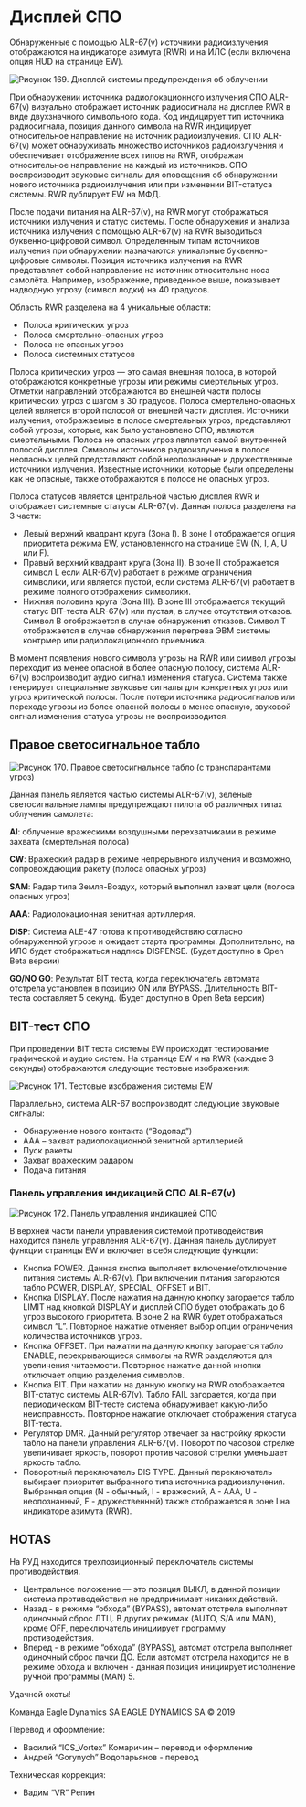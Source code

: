 # Дисплей СПО

Обнаруженные с помощью ALR-67(v) источники радиоизлучения отображаются на индикаторе
азимута (RWR) и на ИЛС (если включена опция HUD на странице EW).


![Рисунок 169. Дисплей системы предупреждения об облучении](img/321-1.jpg)

При обнаружении источника радиолокационного излучения СПО ALR-67(v) визуально
отображает источник радиосигнала на дисплее RWR в виде двухзначного символьного кода. Код
индицирует тип источника радиосигнала, позиция данного символа на RWR индицирует
относительное направление на источник радиоизлучения. СПО ALR-67(v) может обнаруживать
множество источников радиоизлучения и обеспечивает отображение всех типов на RWR,
отображая относительное направление на каждый из источников. СПО воспроизводит звуковые
сигналы для оповещения об обнаружении нового источника радиоизлучения или при изменении
BIT-статуса системы. RWR дублирует EW на МФД.

После подачи питания на ALR-67(v), на RWR могут отображаться источники излучения и статус
системы. После обнаружения и анализа источника излучения с помощью ALR-67(v) на RWR
выводиться буквенно-цифровой символ. Определенным типам источников излучения при
обнаружении назначаются уникальные буквенно-цифровые символы.
Позиция источника излучения на RWR представляет собой направление на источник
относительно носа самолёта. Например, изображение, приведенное выше, показывает
надводную угрозу (символ лодки) на 40 градусов.

Область RWR разделена на 4 уникальные области:

- Полоса   критических угроз
- Полоса   смертельно-опасных угроз
- Полоса   не опасных угроз
- Полоса   системных статусов



Полоса критических угроз — это самая внешняя полоса, в которой отображаются конкретные
угрозы или режимы смертельных угроз. Отметки направлений отображаются во внешней части
полосы критических угроз с шагом в 30 градусов.
Полоса смертельно-опасных целей является второй полосой от внешней части дисплея.
Источники излучения, отображаемые в полосе смертельных угроз, представляют собой угрозы,
которые, как было установлено СПО, являются смертельными.
Полоса не опасных угроз является самой внутренней полосой дисплея. Символы источников
радиоизлучения в полосе неопасных целей представляют собой неопознанные и дружественные
источники излучения. Известные источники, которые были определены как не опасные, также
отображаются в полосе не опасных угроз.

Полоса статусов является центральной частью дисплея RWR и отображает системные статусы
ALR-67(v). Данная полоса разделена на 3 части:

- Левый верхний квадрант круга (Зона I). В зоне I отображается опция приоритета режима EW, установленного на странице EW
 (N, I, A, U или F).
- Правый верхний квадрант круга (Зона II). В зоне II отображается символ L если ALR-67(v) работает в режиме ограничения
 символики, или является пустой, если система ALR-67(v) работает в режиме полного
 отображения символики.
- Нижняя половина круга (Зона III). В зоне III отображается текущий статус BIT-теста ALR-67(v) или пустая, в случае
 отсутствия отказов. Символ B отображается в случае обнаружения отказов. Символ T
 отображается в случае обнаружения перегрева ЭВМ системы контрмер или
 радиолокационного приемника.


В момент появления нового символа угрозы на RWR или символ угрозы переходит из менее
опасной в более опасную полосу, система ALR-67(v) воспроизводит аудио сигнал изменения
статуса. Система также генерирует специальные звуковые сигналы для конкретных угроз или
угроз критической полосы. После потери источника радиосигналов или переходе угрозы из более
опасной полосы     в   менее   опасную,   звуковой   сигнал   изменения   статуса   угрозы   не
воспроизводится.

## Правое светосигнальное табло


![Рисунок 170. Правое светосигнальное табло (с транспарантами угроз)](img/324-1.jpg)

Данная панель является частью системы ALR-67(v), зеленые светосигнальные лампы
предупреждают пилота об различных типах облучения самолета:

**AI**: облучение вражескими воздушными перехватчиками в режиме захвата (смертельная полоса)

**CW**: Вражеский радар в режиме непрерывного излучения и возможно, сопровождающий ракету
(полоса опасных угроз)

**SAM**: Радар типа Земля-Воздух, который выполнил захват цели (полоса опасных угроз)

**AAA**: Радиолокационная зенитная артиллерия.

**DISP**: Система ALE-47 готова к противодействию согласно обнаруженной угрозе и ожидает
старта программы. Дополнительно, на ИЛС будет отображаться надпись DISPENSE. (Будет
доступно в Open Beta версии)

**GO/NO GO**: Результат BIT теста, когда переключатель автомата отстрела установлен в позицию
ON или BYPASS. Длительность BIT-теста составляет 5 секунд. (Будет доступно в Open Beta
версии)

## BIT-тест СПО

При проведении BIT теста системы EW происходит тестирование графической и аудио систем.
На странице EW и на RWR (каждые 3 секунды) отображаются следующие тестовые изображения:

![Рисунок 171. Тестовые изображения системы EW](img/325-1.jpg)

Параллельно, система ALR-67 воспроизводит следующие звуковые сигналы:

- Обнаружение нового контакта (“Водопад”)
- AAA – захват радиолокационной зенитной артиллерией
- Пуск ракеты
- Захват вражеским радаром
- Подача питания

### Панель управления индикацией СПО ALR-67(v)

![Рисунок 172. Панель управления индикацией СПО](img/326-1.jpg)

В верхней части панели управления системой противодействия находится панель управления
ALR-67(v). Данная панель дублирует функции страницы EW и включает в себя следующие
функции:

- Кнопка POWER. Данная кнопка выполняет включение/отключение питания системы
    ALR-67(v). При включении питания загораются табло POWER, DISPLAY, SPECIAL,
    OFFSET и BIT.
- Кнопка DISPLAY. После нажатия на данную кнопку загорается табло LIMIT над
    кнопкой DISPLAY и дисплей СПО будет отображать до 6 угроз высокого приоритета. В
    зоне 2 на RWR будет отображаться символ “L”. Повторное нажатие отменяет выбор
    опции ограничения количества источников угроз.
- Кнопка OFFSET. При нажатии на данную кнопку загорается табло ENABLE,
    перекрывающиеся символы на RWR разделяются для увеличения читаемости.
    Повторное нажатие данной кнопки отключает опцию разделения символов.
- Кнопка BIT. При нажатии на данную кнопку на RWR отображается BIT-статус системы
    ALR-67(v). Табло FAIL загорается, когда при периодическом BIT-тесте система
    обнаруживает какую-либо неисправность. Повторное нажатие отключает отображения
    статуса BIT-теста.
- Регулятор DMR. Данный регулятор отвечает за настройку яркости табло на панели
    управления ALR-67(v). Поворот по часовой стрелке увеличивает яркость, поворот
    против часовой стрелки уменьшает яркость табло.
- Поворотный переключатель DIS TYPE. Данный переключатель выбирает
    приоритет выбранного типа источника радиоизлучения. Выбранная опция (N -
    обычный, I - вражеский, A - AAA, U - неопознанный, F - дружественный) также
    отображается в зоне I на индикаторе азимута (RWR).

## HOTAS

На РУД находится трехпозиционный переключатель системы противодействия.

- Центральное положение — это позиция ВЫКЛ, в данной позиции система
        противодействия не предпринимает никаких действий.
- Назад - в режиме “обхода” (BYPASS), автомат отстрела выполняет одиночный сброс
        ЛТЦ. В других режимах (AUTO, S/A или MAN), кроме OFF, переключатель инициирует
        программу противодействия.
- Вперед - в режиме “обхода” (BYPASS), автомат отстрела выполняет одиночный сброс
        пачки ДО. Если автомат отстрела находится не в режиме обхода и включен - данная
        позиция инициирует исполнение ручной программы (MAN) 5.




Удачной охоты!

Команда Eagle Dynamics SA
EAGLE DYNAMICS SA © 2019

Перевод и оформление:

- Василий “ICS_Vortex” Комаричин – перевод и оформление
- Андрей “Gorynych” Водопарьянов - перевод


Техническая коррекция:

- Вадим “VR” Репин
